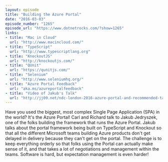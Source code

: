 ```yaml
---
layout: episode
title: "Building the Azure Portal"
date: "2016-03-03"
episode_number: "1265"
episode_url: "https://www.dotnetrocks.com/?show=1265"
links:
- title: "Mac in Cloud"
  url: "http://www.macincloud.com/"
- title: "TypeScript"
  url: "http://www.typescriptlang.org"
- title: "KnockoutJS"
  url: "http://knockoutjs.com/"
- title: "QUnit"
  url: "https://qunitjs.com/"
- title: "Selenium"
  url: "http://www.seleniumhq.org/"
- title: "Azure Portal Feedback"
  url: "aka.ms/azureportalfeedback"
- title: "Video of Jakub's Talk"
  url: "http://jj09.net/ndc-london-2016-azure-portal-and-recommended-talks/"
---
```


Have you used the biggest, most complex Single Page Application (SPA) in the world? It's the Azure Portal! Carl and Richard talk to Jakub Jedryszek, one of the folks building the framework that runs the Azure Portal. Jakub talks about the portal framework being built on TypeScript and Knockout so that all the different Microsoft teams building Azure products don't get delayed in delivery because they can't get on the portal. The challenge is to keep everything orderly so that folks using the Portal can actually make sense of it, and that takes a lot of negotiations and management within the teams. Software is hard, but expectation management is even harder!
